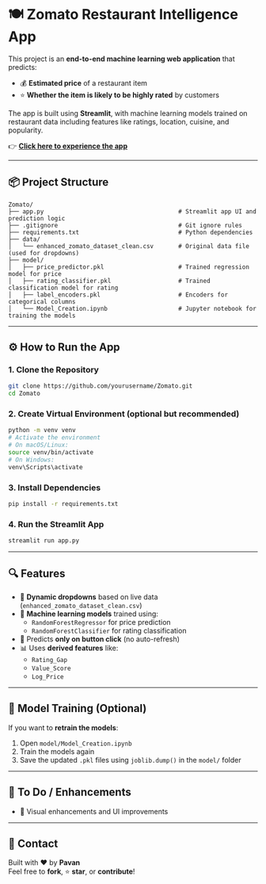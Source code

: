 # 🍽️ Zomato Restaurant Intelligence App

This project is an **end-to-end machine learning web application** that predicts:

- 💰 **Estimated price** of a restaurant item  
- ⭐ **Whether the item is likely to be highly rated** by customers

The app is built using **Streamlit**, with machine learning models trained on restaurant data including features like ratings, location, cuisine, and popularity.

👉 **[Click here to experience the app](https://zomatoapps.streamlit.app/)**

---

## 📦 Project Structure

```
Zomato/
├── app.py                                      # Streamlit app UI and prediction logic
├── .gitignore                                  # Git ignore rules
├── requirements.txt                            # Python dependencies
├── data/
│   └── enhanced_zomato_dataset_clean.csv       # Original data file (used for dropdowns)
├── model/
│   ├── price_predictor.pkl                     # Trained regression model for price
│   ├── rating_classifier.pkl                   # Trained classification model for rating
│   ├── label_encoders.pkl                      # Encoders for categorical columns
│   └── Model_Creation.ipynb                    # Jupyter notebook for training the models
```

---

## ⚙️ How to Run the App

### 1. Clone the Repository

```bash
git clone https://github.com/yourusername/Zomato.git
cd Zomato
```

### 2. Create Virtual Environment (optional but recommended)

```bash
python -m venv venv
# Activate the environment
# On macOS/Linux:
source venv/bin/activate
# On Windows:
venv\Scripts\activate
```

### 3. Install Dependencies

```bash
pip install -r requirements.txt
```

### 4. Run the Streamlit App

```bash
streamlit run app.py
```

---

## 🔍 Features

- 🔄 **Dynamic dropdowns** based on live data (`enhanced_zomato_dataset_clean.csv`)
- 🧠 **Machine learning models** trained using:
  - `RandomForestRegressor` for price prediction
  - `RandomForestClassifier` for rating classification
- 🚀 Predicts **only on button click** (no auto-refresh)
- 📊 Uses **derived features** like:
  - `Rating_Gap`
  - `Value_Score`
  - `Log_Price`

---

## 🧠 Model Training (Optional)

If you want to **retrain the models**:

1. Open `model/Model_Creation.ipynb`
2. Train the models again
3. Save the updated `.pkl` files using `joblib.dump()` in the `model/` folder

---

## 📌 To Do / Enhancements

- 💅 Visual enhancements and UI improvements

---

## 📧 Contact

Built with ❤️ by **Pavan**  
Feel free to **fork**, ⭐ **star**, or **contribute**!

